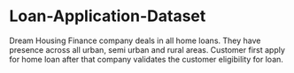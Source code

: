 # Loan-Application-Dataset
Dream Housing Finance company deals in all home loans. They have presence across all urban, semi urban and rural areas. 
Customer first apply for home loan after that company validates the customer eligibility for loan.
